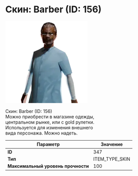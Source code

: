 # Скин: Barber (ID: 156)

![Item Image](../img/347.webp?raw=true)

Скин: Barber (ID: 156)<br>Можно приобрести в магазине одежды,<br>центральном рынке, или с gold рулетки.<br>Используется для изменения внешнего<br>вида персонажа. Можно надеть.


| Параметр | Значение |
|----------|----------|
| **ID** | 347 |
| **Тип** | ITEM_TYPE_SKIN |
| **Максимальный уровень прочности** | 100 |

